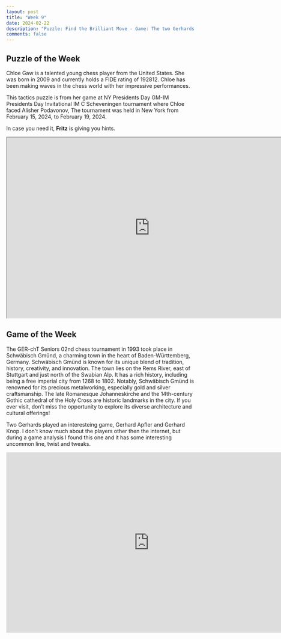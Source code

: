 ```yaml
---
layout: post
title: "Week 9"
date: 2024-02-22
description: "Puzzle: Find the Brilliant Move - Game: The two Gerhards (1993)"
comments: false
---
```


## Puzzle of the Week

Chloe Gaw is a talented young chess player from the United States. She was born in 2009 and currently holds a FIDE rating of 192812. Chloe has been making waves in the chess world with her impressive performances. 

This tactics puzzle is from her game at NY Presidents Day GM-IM Presidents Day Invitational IM C Scheveningen tournament where Chloe faced Alisher Podavonov, The tournament was held in New York from February 15, 2024, to February 19, 2024. 

In case you need it, **Fritz** is giving you hints.

<iframe src="https://fritz.chessbase.com?fen=2b2r2/2r1qp2/p5k1/6p1/4p3/2P1QN2/P4RPP/5RK1 w - - 0 2 b - - 0 1" style="width:760px;height:480px"></iframe>


## Game of the Week

The GER-chT Seniors 02nd chess tournament in 1993 took place in Schwäbisch Gmünd, a charming town in the heart of Baden-Württemberg, Germany. Schwäbisch Gmünd is known for its unique blend of tradition, history, creativity, and innovation. The town lies on the Rems River, east of Stuttgart and just north of the Swabian Alp. It has a rich history, including being a free imperial city from 1268 to 1802. Notably, Schwäbisch Gmünd is renowned for its precious metalworking, especially gold and silver craftsmanship. The late Romanesque Johanneskirche and the 14th-century Gothic cathedral of the Holy Cross are historic landmarks in the city. If you ever visit, don’t miss the opportunity to explore its diverse architecture and cultural offerings!

Two Gerhards played an interesteing game, Gerhard Apfler and Gerhard Knop. I don't know much about the players other then the internet, but during a game analysis I found this one and it has some interesting uncommon line, twist and tweaks.

<iframe style='border: 0;' width='760px' height='480px' src='https://share.chessbase.com/SharedGames/frame/?p=u0VGAee0L5lcEjG6Vj/T+pwMzi1HXIAw/zUAJ4aryvg21YxKlffXfWUwtV3ph/wu'></iframe>

